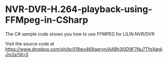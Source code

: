 # NVR-DVR-H.264-playback-using-FFMpeg-in-CSharp

The C# sample code shows you how to use FFMPEG for LILIN NVR/DVR

Visit the source code at https://www.dropbox.com/sh/bc018wx468gqryn/AABh3j0D9F7Nu7TfqXankJm2a?dl=0
